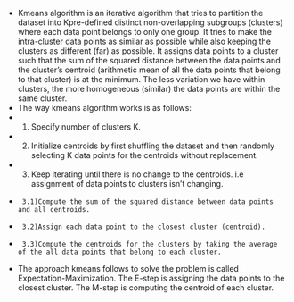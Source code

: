 - Kmeans algorithm is an iterative algorithm that tries to partition the dataset into Kpre-defined distinct non-overlapping subgroups (clusters) where each data point belongs to only one group. It tries to make the intra-cluster data points as similar as possible while also keeping the clusters as different (far) as possible. It assigns data points to a cluster such that the sum of the squared distance between the data points and the cluster’s centroid (arithmetic mean of all the data points that belong to that cluster) is at the minimum. The less variation we have within clusters, the more homogeneous (similar) the data points are within the same cluster.
- The way kmeans algorithm works is as follows:
- 1) Specify number of clusters K.
- 2) Initialize centroids by first shuffling the dataset and then randomly selecting K data points for the centroids without replacement.
- 3) Keep iterating until there is no change to the centroids. i.e assignment of data points to clusters isn’t changing.
-      3.1)Compute the sum of the squared distance between data points and all centroids.
-      3.2)Assign each data point to the closest cluster (centroid).
-      3.3)Compute the centroids for the clusters by taking the average of the all data points that belong to each cluster.
- The approach kmeans follows to solve the problem is called Expectation-Maximization. The E-step is assigning the data points to the closest cluster. The M-step is computing the centroid of each cluster.
